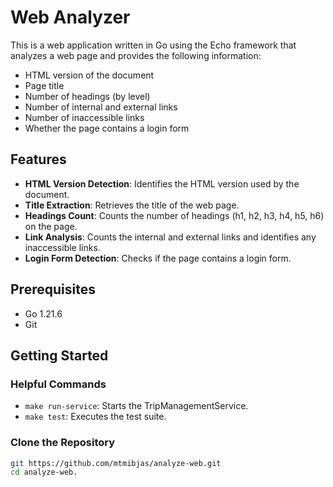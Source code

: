 # Web Analyzer

This is a web application written in Go using the Echo framework that analyzes a web page and provides the following information:

- HTML version of the document
- Page title
- Number of headings (by level)
- Number of internal and external links
- Number of inaccessible links
- Whether the page contains a login form

## Features

- **HTML Version Detection**: Identifies the HTML version used by the document.
- **Title Extraction**: Retrieves the title of the web page.
- **Headings Count**: Counts the number of headings (h1, h2, h3, h4, h5, h6) on the page.
- **Link Analysis**: Counts the internal and external links and identifies any inaccessible links.
- **Login Form Detection**: Checks if the page contains a login form.

## Prerequisites

- Go 1.21.6
- Git

## Getting Started

### Helpful Commands
- `make run-service`: Starts the TripManagementService.
- `make test`: Executes the test suite.

### Clone the Repository

```bash
git https://github.com/mtmibjas/analyze-web.git
cd analyze-web.

